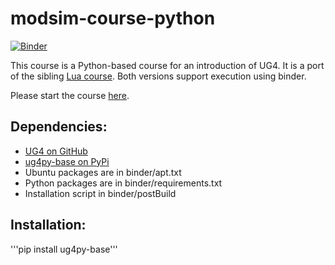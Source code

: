 # modsim-course-python
[![Binder](https://mybinder.org/badge_logo.svg)](https://mybinder.org/v2/gh/UG4/py-course-modsim/HEAD)


This course is a Python-based course for an introduction of UG4. It is a port of the sibling [Lua course](http://github.com/UG4/modsim-course-lua). Both versions support execution using binder.

Please start the course [here](index.ipynb).

## Dependencies:
* [UG4 on GitHub](http://github.com/UG4)
* [ug4py-base on PyPi](https://pypi.org/project/ug4py-base/)
* Ubuntu packages are in binder/apt.txt
* Python packages are in binder/requirements.txt
* Installation script in binder/postBuild

## Installation:
'''pip install ug4py-base'''
